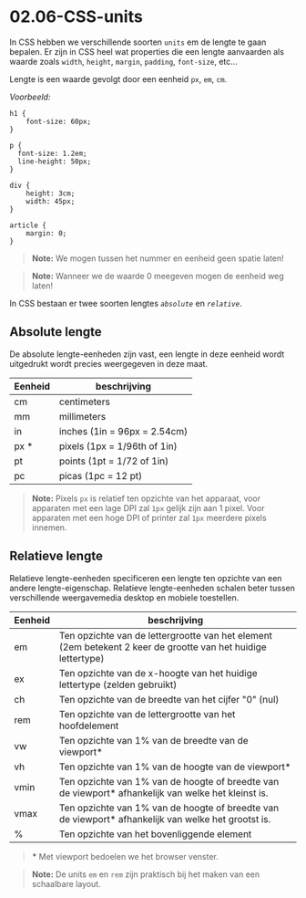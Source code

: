 <link rel="stylesheet" href="../../templates/main.css"></link>

# 02.06-CSS-units

In CSS hebben we verschillende soorten `units` em de lengte te gaan bepalen. Er zijn in CSS heel wat properties die een lengte aanvaarden als waarde zoals `width`, `height`, `margin`, `padding`, `font-size`, etc...

Lengte is een waarde gevolgt door een eenheid `px`, `em`, `cm`.

*Voorbeeld:*
```
h1 {
    font-size: 60px;
}

p {
  font-size: 1.2em;
  line-height: 50px;
}

div {
    height: 3cm;
    width: 45px;
}

article {
    margin: 0;
}
```

> **Note:** We mogen tussen het nummer en eenheid geen spatie laten!

> **Note:** Wanneer we de waarde 0 meegeven mogen de eenheid weg laten!

<div style='page-break-after: always;'></div>

In CSS bestaan er twee soorten lengtes *`absolute`* en *`relative`*.

## Absolute lengte
De absolute lengte-eenheden zijn vast, een lengte in deze eenheid wordt uitgedrukt wordt precies weergegeven in deze maat.

| Eenheid | beschrijving |
|---|---|
|cm| centimeters|
|mm| millimeters|
|in| inches (1in = 96px = 2.54cm)|
|px *| pixels (1px = 1/96th of 1in)|
|pt| points (1pt = 1/72 of 1in)|
|pc| picas (1pc = 12 pt)|

> **Note:** Pixels `px` is relatief ten opzichte van het apparaat, voor apparaten met een lage DPI zal `1px` gelijk zijn aan 1 pixel. Voor apparaten met een hoge DPI of printer zal `1px` meerdere pixels innemen. 

<div style='page-break-after: always;'></div>

## Relatieve lengte
Relatieve lengte-eenheden specificeren een lengte ten opzichte van een andere lengte-eigenschap. Relatieve lengte-eenheden schalen beter tussen verschillende weergavemedia desktop en mobiele toestellen.

| Eenheid | beschrijving |
|---|---|
|em| Ten opzichte van de lettergrootte van het element (2em betekent 2 keer de grootte van het huidige lettertype)|
|ex| Ten opzichte van de x-hoogte van het huidige lettertype (zelden gebruikt)|
|ch| Ten opzichte van de breedte van het cijfer "0" (nul)|
|rem| Ten opzichte van de lettergrootte van het hoofdelement|
|vw| Ten opzichte van 1% van de breedte van de viewport*|
|vh| Ten opzichte van 1% van de hoogte van de viewport*|
|vmin| Ten opzichte van 1% van de hoogte of breedte van de viewport* afhankelijk van welke het kleinst is.|
|vmax| Ten opzichte van 1% van de hoogte of breedte van de viewport* afhankelijk van welke het grootst is.|
|%| Ten opzichte van het bovenliggende element|

> **\*** Met viewport bedoelen we het browser venster.

> **Note:** De units `em` en `rem` zijn praktisch bij het maken van een schaalbare layout.
